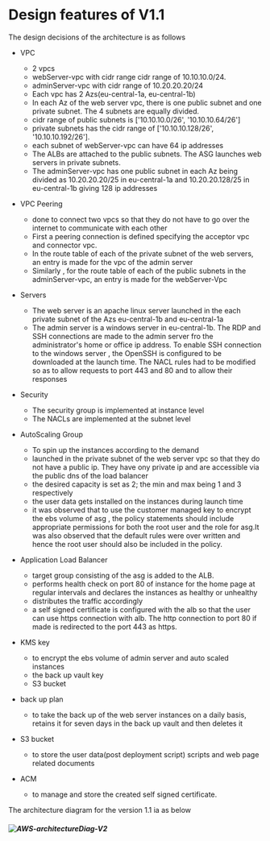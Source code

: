 # Design features of V1.1

The design decisions of the architecture is as follows
 
- VPC  
   - 2 vpcs 
    - webServer-vpc with cidr range cidr range of 10.10.10.0/24. 
    - adminServer-vpc with cidr range of 10.20.20.20/24 
    - Each vpc has 2 Azs(eu-central-1a, eu-central-1b)
    - In each Az of the   web server vpc, there is one public subnet and one private subnet.  The 4 subnets are equally divided. 
    - cidr range of public subnets is ['10.10.10.0/26', '10.10.10.64/26'] 
    - private subnets has the cidr range of ['10.10.10.128/26', '10.10.10.192/26']. 
    - each subnet of webServer-vpc can have 64 ip addresses 
    - The ALBs are attached to the public subnets. The ASG launches web servers in private subnets.
    - The adminServer-vpc has one public subnet in each Az being  divided as 10.20.20.20/25 in eu-central-1a and 10.20.20.128/25 in eu-central-1b giving 128 ip addresses 

- VPC Peering
    - done to connect two vpcs so that they do not have to go over the internet to communicate with each other
    - First a peering connection is defined specifying  the acceptor vpc and connector vpc.
    - In the route table of each of the private subnet of the web servers, an entry is made for the vpc of the admin server
    - Similarly , for the route table of each of the public subnets in the adminServer-vpc, 
    an entry is made for the webServer-Vpc

- Servers
    - The web server is an apache linux server launched in the each private subnet of the Azs  eu-central-1b and eu-central-1a
    - The admin server is a windows server in  eu-central-1b. The RDP and SSH connections are made to the admin server fro the administrator's home or office ip address. To enable SSH connection to the windows server , the OpenSSH is configured to be downloaded at the launch time. The NACL rules had to be modified so as to allow requests to port 443 and 80 and to allow their responses
    
- Security
    - The security group is implemented at instance level
    - The NACLs are implemented at the subnet level

- AutoScaling Group
    - To spin up the instances according to the demand
    - launched in the private subnet of the web server vpc so that they do not have a public ip. They have ony private ip and are accessible via the public dns of the load balancer
    - the desired capacity is set as 2; the min and max being 1 and 3 respectively
    - the user data gets installed on the instances during launch time
    - it was observed that to use the customer managed key to encrypt the ebs volume of asg , the policy statements should include appropriate permissions for both the root user and the role for asg.It was also observed that the default rules were over written and hence the root user should also be included in the policy.
     

- Application Load Balancer 
    - target group consisting of the asg is added to the ALB.
    - performs health check on port 80 of instance for the home page at regular intervals and declares the instances as healthy or unhealthy
    - distributes the traffic accordingly
    - a self signed certificate is configured with the alb so that the user can use https connection with alb. The http connection to port 80 if made is redirected to the port 443 as https.

- KMS key
    - to encrypt the ebs volume of admin server and auto scaled instances
    - the back up vault key
    - S3 bucket

- back up plan
    - to take the back up of the web server instances on a daily basis, retains it for seven days in the back up vault and then deletes it

- S3 bucket
    - to store the user data(post deployment script) scripts and web page related documents

- ACM 
    - to manage and store the created self signed  certificate. 

The architecture diagram for the version 1.1 ia as below

##### ![AWS-architectureDiag-V2]([https://github.com/Techgrounds-Cloud-9/cloud-9-jsm-1985/blob/main/00_includes/projV1.1/architecture-V2.PNG])
 
   
 




  
   















